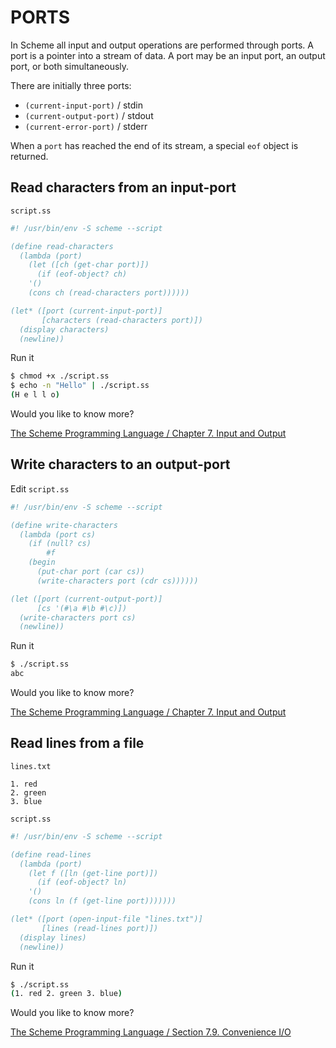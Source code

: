 # PORTS

In Scheme all input and output operations are performed through ports. A port is a pointer into a stream of data. A port may be an input port, an output port, or both simultaneously.

There are initially three ports: 

* `(current-input-port)` / stdin
* `(current-output-port)` / stdout
* `(current-error-port)` / stderr

When a `port` has reached the end of its stream, a special `eof` object is returned.

## Read characters from an input-port

`script.ss`

```scheme
#! /usr/bin/env -S scheme --script

(define read-characters
  (lambda (port)
    (let ([ch (get-char port)])
      (if (eof-object? ch)
	'()
	(cons ch (read-characters port))))))

(let* ([port (current-input-port)]
       [characters (read-characters port)])
  (display characters)
  (newline))
```

Run it

```bash
$ chmod +x ./script.ss
$ echo -n "Hello" | ./script.ss
(H e l l o)
```

Would you like to know more?

[The Scheme Programming Language / Chapter 7. Input and Output](https://www.scheme.com/tspl4/io.html#./io:h0)

## Write characters to an output-port

Edit `script.ss`

```scheme
#! /usr/bin/env -S scheme --script

(define write-characters
  (lambda (port cs)
    (if (null? cs)
      	#f
	(begin
	  (put-char port (car cs))
	  (write-characters port (cdr cs))))))

(let ([port (current-output-port)]
      [cs '(#\a #\b #\c)])
  (write-characters port cs)
  (newline))
```

Run it

```bash
$ ./script.ss
abc
```

Would you like to know more?

[The Scheme Programming Language / Chapter 7. Input and Output](https://www.scheme.com/tspl4/io.html#./io:h0)

## Read lines from a file

`lines.txt`

```
1. red
2. green
3. blue
```

`script.ss`

```scheme
#! /usr/bin/env -S scheme --script

(define read-lines
  (lambda (port)
    (let f ([ln (get-line port)])
      (if (eof-object? ln)
	'()
	(cons ln (f (get-line port)))))))

(let* ([port (open-input-file "lines.txt")]
       [lines (read-lines port)])
  (display lines)
  (newline))
```

Run it

```bash
$ ./script.ss
(1. red 2. green 3. blue)
```

Would you like to know more?

[The Scheme Programming Language / Section 7.9. Convenience I/O](https://www.scheme.com/tspl4/io.html#./io:h9)
